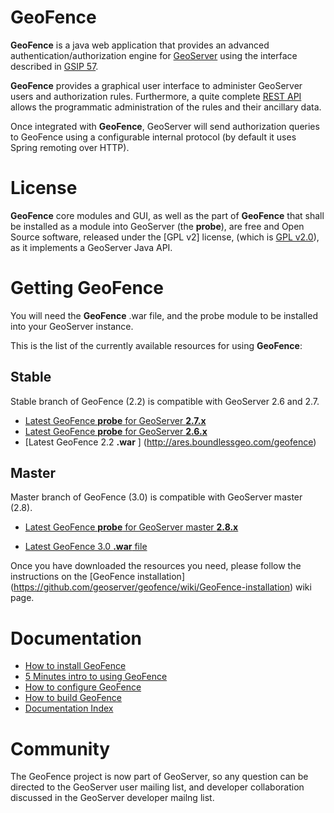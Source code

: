 GeoFence
==================================================

**GeoFence** is a java web application that provides an advanced authentication/authorization engine for [GeoServer](http://www.geoserver.org) using the interface 
described in [GSIP 57](http://geoserver.org/display/GEOS/GSIP+57+-+Improving+GeoServer+authorization+framework).

**GeoFence** provides a graphical user interface to administer GeoServer users and authorization rules. Furthermore, a quite complete [REST API](https://github.com/geoserver/geofence/wiki/REST-API) allows the programmatic administration of the rules and their ancillary data.

Once integrated with **GeoFence**, GeoServer will send authorization queries to GeoFence using a configurable internal protocol (by default it uses Spring remoting over HTTP).

License
==================================================
**GeoFence** core modules and GUI, as well as the part of **GeoFence** that shall be installed as a module into GeoServer (the **probe**), are free and Open Source software, released under the [GPL v2] license,  (which is [GPL v2.0](http://www.gnu.org/licenses/old-licenses/gpl-2.0.html)), as it implements a GeoServer Java API.

Getting GeoFence
==================================================

You will need the **GeoFence** .war file, and the probe module to be installed into your GeoServer instance.

This is the list of the currently available resources for using **GeoFence**:

Stable
------

Stable branch of GeoFence (2.2) is compatible with GeoServer 2.6 and 2.7.

* [Latest GeoFence **probe** for GeoServer **2.7.x**](http://ares.boundlessgeo.com/geoserver/2.7.x/community-latest/geoserver-2.7-SNAPSHOT-geofence-plugin.zip)
* [Latest GeoFence **probe** for GeoServer **2.6.x**](http://ares.boundlessgeo.com/geoserver/2.6.x/community-latest/geoserver-2.6-SNAPSHOT-geofence-plugin.zip)
* [Latest GeoFence 2.2 **.war** ]
(http://ares.boundlessgeo.com/geofence)

Master
------
Master branch of GeoFence (3.0) is compatible with GeoServer master (2.8).

* [Latest GeoFence **probe** for GeoServer master **2.8.x**](http://ares.boundlessgeo.com/geoserver/master/community-latest/geoserver-2.8-SNAPSHOT-geofence-plugin.zip)

* [Latest GeoFence 3.0 **.war** file](http://ares.boundlessgeo.com/geofence/master/geofence-master-latest-war.zip)



Once you have downloaded the resources you need, please follow the instructions on the [GeoFence installation] (https://github.com/geoserver/geofence/wiki/GeoFence-installation) wiki page.


Documentation
==================================================
* [How to install GeoFence](https://github.com/geoserver/geofence/wiki/GeoFence-installation)
* [5 Minutes intro to using GeoFence](https://github.com/geoserver/geofence/wiki/First-steps)
* [How to configure GeoFence](https://github.com/geoserver/geofence/wiki/GeoFence-configuration)
* [How to build GeoFence](https://github.com/geoserver/geofence/wiki/Building-instructions)
* [Documentation Index](https://github.com/geoserver/geofence/wiki/Documentation-index)

Community
==================================================
The GeoFence project is now part of GeoServer, so any question can be directed to the GeoServer user mailing list, and developer collaboration discussed in the GeoServer developer mailng list. 
